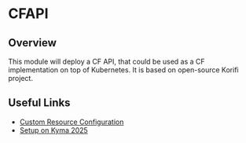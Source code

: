 # CFAPI

## Overview
This module will deploy a CF API, that could be used as a CF implementation on top of Kubernetes. It is based on open-source Korifi project. 

## Useful Links 
* [Custom Resource Configuration](./CR-Config.md)
* [Setup on Kyma 2025](./Setup-Kyma2025.md)

